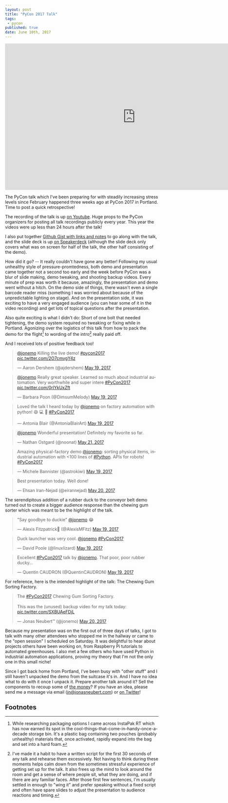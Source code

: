 ```yaml
---
layout: post
title: "PyCon 2017 Talk"
tags:
 - pycon
published: true
date: June 10th, 2017
---
```


<iframe width="853" height="480" src="https://www.youtube-nocookie.com/embed/cEyVfiix1Lw?rel=0" frameborder="0" allowfullscreen></iframe>


The PyCon talk which I've been preparing for with steadily increasing stress levels since February happened three weeks ago at PyCon 2017 in Portland. Time to post a quick retrospective!

The recording of the talk is up [on Youtube](https://www.youtube.com/watch?v=cEyVfiix1Lw). Huge props to the PyCon organizers for posting all talk recordings publicly every year. This year the videos were up less than 24 hours after the talk!

I also put together [Github Gist with links and notes](https://gist.github.com/jonemo/b276f6fb1d5b189ffbcae3569b999b36#file-presentation-md) to go along with the talk, and the slide deck is up [on Speakerdeck](https://speakerdeck.com/jonemo/factory-automation-with-python-pycon-2017) (although the slide deck only covers what was on screen for half of the talk, the other half consisting of the demo).

How did it go? -- It really couldn't have gone any better! Following my usual unhealthy style of pressure-promtedness, both demo and presentation came together not a second too early and the week before PyCon was a blur of slide making, demo tweaking, and shooting backup videos. Every minute of prep was worth it because, amazingly, the presentation and demo went without a hitch. On the demo side of things, there wasn't even a single barcode reader miss (something I was worried about because of the unpredictable lighting on stage). And on the presentation side, it was exciting to have a very engaged audience (you can hear some of it in the video recording) and get lots of topical questions after the presentation.

Also quite exciting is what I didn't do: Short of one bolt that needed tightening, the demo system required no tweaking or fixing while in Portland. Agonizing over the logistics of this talk from how to pack the demo for the flight[^1] to wording of the intro[^2] really paid off.

And I received lots of positive feedback too!

<blockquote class="twitter-tweet" data-lang="en"><p lang="en" dir="ltr"><a href="https://twitter.com/jonemo">@jonemo</a> Killing the live demo!  <a href="https://twitter.com/hashtag/pycon2017?src=hash">#pycon2017</a> <a href="https://t.co/2O7cmvgY4z">pic.twitter.com/2O7cmvgY4z</a></p>&mdash; Aaron Dershem (@ajdershem) <a href="https://twitter.com/ajdershem/status/865687784706547712">May 19, 2017</a></blockquote>
<script async src="//platform.twitter.com/widgets.js" charset="utf-8"></script>

<blockquote class="twitter-tweet" data-lang="en"><p lang="en" dir="ltr"><a href="https://twitter.com/jonemo">@jonemo</a> Really great speaker. Learned so much about industrial automation. Very worthwhile and super intere <a href="https://twitter.com/hashtag/PyCon2017?src=hash">#PyCon2017</a> <a href="https://t.co/0rlYkUxZft">pic.twitter.com/0rlYkUxZft</a></p>&mdash; Barbara Poon (@DimsumMelody) <a href="https://twitter.com/DimsumMelody/status/865689275559329792">May 19, 2017</a></blockquote>
<script async src="//platform.twitter.com/widgets.js" charset="utf-8"></script>

<blockquote class="twitter-tweet" data-lang="en"><p lang="en" dir="ltr">Loved the talk I heard today by <a href="https://twitter.com/jonemo">@jonemo</a> on factory automation with python! 😄 💻 👾 <a href="https://twitter.com/hashtag/PyCon2017?src=hash">#PyCon2017</a></p>&mdash; Antonia Blair (@AntoniaBlairArt) <a href="https://twitter.com/AntoniaBlairArt/status/865717508883349504">May 19, 2017</a></blockquote>
<script async src="//platform.twitter.com/widgets.js" charset="utf-8"></script>

<blockquote class="twitter-tweet" data-lang="en"><p lang="en" dir="ltr"><a href="https://twitter.com/jonemo">@jonemo</a> Wonderful presentation! Definitely my favorite so far.</p>&mdash; Nathan Ostgard (@noonat) <a href="https://twitter.com/noonat/status/866307437590003712">May 21, 2017</a></blockquote>
<script async src="//platform.twitter.com/widgets.js" charset="utf-8"></script>

<blockquote class="twitter-tweet" data-lang="en"><p lang="en" dir="ltr">Amazing physical-factory demo <a href="https://twitter.com/jonemo">@jonemo</a>: sorting physical items, industrial automation with &lt;100 lines of <a href="https://twitter.com/hashtag/Python?src=hash">#Python</a>. APIs for robots! <a href="https://twitter.com/hashtag/PyCon2017?src=hash">#PyCon2017</a></p>&mdash; Michele Bannister (@astrokiwi) <a href="https://twitter.com/astrokiwi/status/865688768707125248">May 19, 2017</a></blockquote>
<script async src="//platform.twitter.com/widgets.js" charset="utf-8"></script>

<blockquote class="twitter-tweet" data-conversation="none" data-lang="en"><p lang="en" dir="ltr">Best presentation today. Well done!</p>&mdash; Ehsan Iran-Nejad (@eirannejad) <a href="https://twitter.com/eirannejad/status/865801100879724545">May 20, 2017</a></blockquote>
<script async src="//platform.twitter.com/widgets.js" charset="utf-8"></script>

The serendipitous addition of a rubber duck to the conveyor belt demo turned out to create a bigger audience response than the chewing gum sorter which was meant to be the highlight of the talk.

<blockquote class="twitter-tweet" data-conversation="none" data-lang="en"><p lang="en" dir="ltr">&quot;Say goodbye to duckie&quot; <a href="https://twitter.com/jonemo">@jonemo</a> 😂</p>&mdash; Alexis Fitzpatrick🦄 (@AlexisMFitz) <a href="https://twitter.com/AlexisMFitz/status/865687073671397376">May 19, 2017</a></blockquote>
<script async src="//platform.twitter.com/widgets.js" charset="utf-8"></script>

<blockquote class="twitter-tweet" data-lang="en"><p lang="en" dir="ltr">Duck launcher was very cool. <a href="https://twitter.com/jonemo">@jonemo</a> <a href="https://twitter.com/hashtag/PyCon2017?src=hash">#PyCon2017</a></p>&mdash; David Poole (@linuxlizard) <a href="https://twitter.com/linuxlizard/status/865689296010788864">May 19, 2017</a></blockquote>
<script async src="//platform.twitter.com/widgets.js" charset="utf-8"></script>

<blockquote class="twitter-tweet" data-lang="en"><p lang="en" dir="ltr">Excellent <a href="https://twitter.com/hashtag/PyCon2017?src=hash">#PyCon2017</a> talk by <a href="https://twitter.com/jonemo">@jonemo</a>. That poor, poor rubber ducky...</p>&mdash; Quentin CAUDRON (@QuentinCAUDRON) <a href="https://twitter.com/QuentinCAUDRON/status/865690794816028672">May 19, 2017</a></blockquote>
<script async src="//platform.twitter.com/widgets.js" charset="utf-8"></script>

For reference, here is the intended highlight of the talk: The Chewing Gum Sorting Factory.

<blockquote class="twitter-tweet" data-lang="en"><p lang="en" dir="ltr">The <a href="https://twitter.com/hashtag/PyCon2017?src=hash">#PyCon2017</a> Chewing Gum Sorting Factory.<br><br>This was the (unused) backup video for my talk today: <a href="https://t.co/SXBUAeFDjL">pic.twitter.com/SXBUAeFDjL</a></p>&mdash; Jonas Neubert™ (@jonemo) <a href="https://twitter.com/jonemo/status/865800342352662529">May 20, 2017</a></blockquote>
<script async src="//platform.twitter.com/widgets.js" charset="utf-8"></script>

Because my presentation was on the first out of three days of talks, I got to talk with many other attendees who stopped me in the hallway or came to the "open session" I scheduled on Saturday. It was delightful to hear about projects others have been working on, from Raspberry Pi tutorials to automated greenhouses. I also met a few others who have used Python in industrial automation applications, proving my theory that I'm not the only one in this small niche!

Since I got back home from Portland, I've been busy with "other stuff" and I still haven't unpacked the demo from the suitcase it's in. And I have no idea what to do with it once I unpack it. Prepare another talk around it? Sell the components to recoup some of [the money](http://jonemo.github.io/neubertify/2017/03/13/whats-in-a-robotics-demo/#budget)? If you have an idea, please send me a message via email ([jn@jonasneubert.com](mailto://jn@jonasneubert.com)) or [on Twitter](https://twitter.com/jonemo)!


## Footnotes

[^1]: While researching packaging options I came across InstaPak RT which has now earned its spot in the cool-things-that-come-in-handy-once-a-decade storage bin. It's a plastic bag containing two pouches (probably unhealthy) materials that, once activated, rapidly expand into the bag and set into a hard foam.
[^2]: I've made it a habit to have a written script for the first 30 seconds of any talk and rehearse them excessively. Not having to think during these moments helps calm down from the sometimes stressful experience of getting set up for the talk. It also frees up the mind to look around the room and get a sense of where people sit, what they are doing, and if there are any familiar faces. After those first few sentences, I'm usually settled in enough to "wing it" and prefer speaking without a fixed script and often have spare slides to adjust the presentation to audience reactions and timing.
